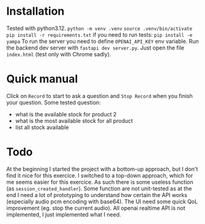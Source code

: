 # Installation
Tested with python3.12.
`python -m venv .venv`
`source .venv/bin/activate`
`pip install -r requirements.txt`
if you need to run tests:
`pip install -e yampa`
To run the server you need to define `OPENAI_API_KEY` env variable.
Run the backend dev server with `fastapi dev server.py`.
Just open the file `index.html` (test only with Chrome sadly).

# Quick manual
Click on `Record` to start to ask a question and `Stop Record` when you finish your question.
Some tested question:
 * what is the available stock for product 2
 * what is the most available stock for all product
 * list all stock available
 
# Todo
At the beginning I started the project with a bottom-up approach, but I don't find it nice for this exercice.
I switched to a top-down approach, which for me seems easier for this exercice. As such there is some useless
function (as `session_created_handler`).
Some function are not unit-tested as at the end I need a lot of prototyping to understand how certain the API works (especially audio pcm encoding with base64).
The UI need some quick QoL improvement (eg. stop the current audio).
All openai realtime API is not implemented, I just implemented what I need.

